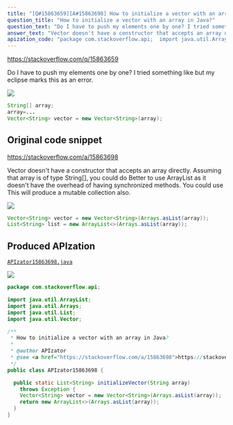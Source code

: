```yaml
---
title: "[Q#15863659][A#15863698] How to initialize a vector with an array in Java?"
question_title: "How to initialize a vector with an array in Java?"
question_text: "Do I have to push my elements one by one? I tried something like but my eclipse marks this as an error."
answer_text: "Vector doesn't have a constructor that accepts an array directly. Assuming that array is of type String[], you could do Better to use ArrayList as it doesn't have the overhead of having synchronized methods. You could use This will produce a mutable collection also."
apization_code: "package com.stackoverflow.api;  import java.util.ArrayList; import java.util.Arrays; import java.util.List; import java.util.Vector;  /**  * How to initialize a vector with an array in Java?  *  * @author APIzator  * @see <a href=\"https://stackoverflow.com/a/15863698\">https://stackoverflow.com/a/15863698</a>  */ public class APIzator15863698 {    public static List<String> initializeVector(String array)     throws Exception {     Vector<String> vector = new Vector<String>(Arrays.asList(array));     return new ArrayList<>(Arrays.asList(array));   } }"
---
```


https://stackoverflow.com/q/15863659

Do I have to push my elements one by one? I tried something like
but my eclipse marks this as an error.


<div class="code-logo"><img src="/stackoverflow.png" /></div>

```java
String[] array;
array=...
Vector<String> vector = new Vector<String>(array);
```


## Original code snippet

https://stackoverflow.com/a/15863698

Vector doesn&#x27;t have a constructor that accepts an array directly.
Assuming that array is of type String[], you could do
Better to use ArrayList as it doesn&#x27;t have the overhead of having synchronized methods. You could use
This will produce a mutable collection also.

<div class="code-logo"><img src="/stackoverflow.png" /></div>

```java
Vector<String> vector = new Vector<String>(Arrays.asList(array));
List<String> list = new ArrayList<>(Arrays.asList(array));
```

## Produced APIzation

[`APIzator15863698.java`](https://github.com/blind-papers/apization-temp-data/raw/main/search/APIzator15863698.java)

<div class="code-logo"><img src="/apizator.png" /></div>

```java
package com.stackoverflow.api;

import java.util.ArrayList;
import java.util.Arrays;
import java.util.List;
import java.util.Vector;

/**
 * How to initialize a vector with an array in Java?
 *
 * @author APIzator
 * @see <a href="https://stackoverflow.com/a/15863698">https://stackoverflow.com/a/15863698</a>
 */
public class APIzator15863698 {

  public static List<String> initializeVector(String array)
    throws Exception {
    Vector<String> vector = new Vector<String>(Arrays.asList(array));
    return new ArrayList<>(Arrays.asList(array));
  }
}

```